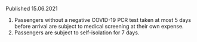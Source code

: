 Published 15.06.2021
1. Passengers without a negative COVID-19 PCR test taken at most 5 days before arrival are subject to medical screening at their own expense.
2. Passengers are subject to self-isolation for 7 days.